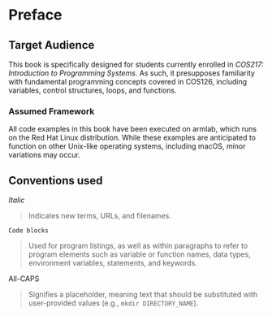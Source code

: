 # Preface

## Target Audience

This book is specifically designed for students currently enrolled in _COS217: Introduction to Programming Systems_. As such, it presupposes familiarity with fundamental programming concepts covered in COS126, including variables, control structures, loops, and functions.

### Assumed Framework

All code examples in this book have been executed on armlab, which runs on the Red Hat Linux distribution. While these examples are anticipated to function on other Unix-like operating systems, including macOS, minor variations may occur.

## Conventions used

_Italic_

> Indicates new terms, URLs, and filenames.

`Code blocks`

> Used for program listings, as well as within paragraphs to refer to program elements such as variable or function names, data types, environment variables, statements, and keywords.

All-CAPS

> Signifies a placeholder, meaning text that should be substituted with user-provided values (e.g., `mkdir DIRECTORY_NAME`).

